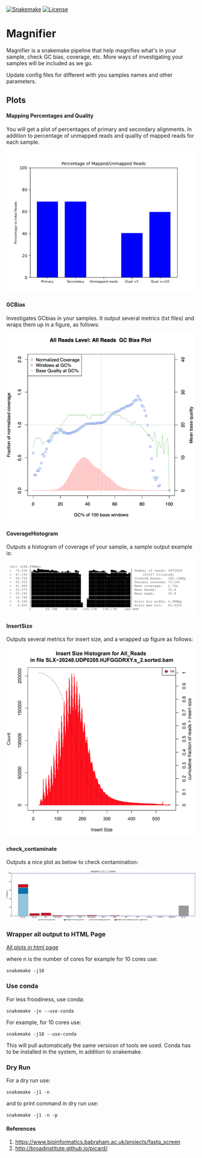 
[![Snakemake](https://img.shields.io/badge/snakemake-≥6.0.2-brightgreen.svg)](https://snakemake.github.io)
[![License](https://img.shields.io/badge/License-BSD_3--Clause-blue.svg)](https://opensource.org/licenses/BSD-3-Clause)


Magnifier 
============================================================

Magnifier is a snakemake  pipeline that help magnifies what's in your sample, check GC bias, coverage, etc. More ways of investigating your samples will be included as we go.
 
Update config files for different with you samples names and other parameters. 

## Plots
 
#### Mapping Percentages and Quality 

You will get a plot of percentages of primary and secondary alignments. In addition to percentage of unmapped reads and quality of mapped reads for each sample. 

   ![sample1_alignments.png](outputs/sample1_alignments.png)

#### GCBias  

   Investigates GCbias in your samples. It output several metrics (txt files) and wraps them up in a figure, as follows: 
    
   ![GCBias.png](outputs/GCbias.png)

#### CoverageHistogram  

   Outputs a histogram of coverage of your sample, a sample output example is:
  
   ![coveragehist.png](outputs/coveragehist.png) 

#### InsertSize

   Outputs several metrics for insert size, and a wrapped up figure as follows: 

   ![insertsize.png](outputs/insertsize.png)


#### check_contaminate 

   Outputs a nice plot as below to check contamination: 
  
   ![sample1_screen.png](outputs/sample1_screen.png)

### Wrapper all output to HTML Page 

   [All plots in html page](/outputs/sample1.s_1.html) 


where n is the number of cores for example for 10 cores use:


    snakemake -j10 

### Use conda 

For less froodiness, use conda:


    snakemake -jn --use-conda 


For example, for 10 cores use: 

    snakemake -j10 --use-conda 

This will pull automatically the same versiosn of tools we used. Conda has to be installed in the system, in addition to snakemake. 


### Dry Run


For a dry run use: 
  
  
    snakemake -j1 -n 


and to print command in dry run use: 

  
    snakemake -j1 -n -p 


#### References 

1. https://www.bioinformatics.babraham.ac.uk/projects/fastq_screen
2. http://broadinstitute.github.io/picard/  
